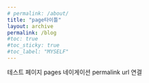 ```yaml
---
# permalink: /about/
title: "page타이틀"
layout: archive
permalink: /blog
#toc: true
#toc_sticky: true
#toc_label: "MYSELF"
---
```

테스트 페이지
pages 네이게이션 permalink url 연결
